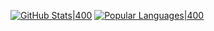 [![GitHub Stats](https://github-readme-stats.vercel.app/api?username=RogerGabeller-ml&theme=dracula)|400](https://github.com/RogerGabeller-ml?tab=repositories)
[![Popular Languages](https://github-readme-stats.vercel.app/api/top-langs/?username=RogerGabeller-ml&langs_count=4&layout=compact&theme=dracula)|400](https://github.com/RogerGabeller-ml)
